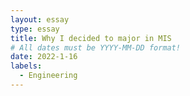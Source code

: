 ```yaml
---
layout: essay
type: essay
title: Why I decided to major in MIS
# All dates must be YYYY-MM-DD format!
date: 2022-1-16
labels:
  - Engineering
---
```

